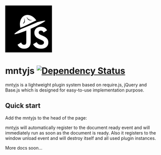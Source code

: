 ![mntyjs Logo](./logo.png)
# mntyjs [![Dependency Status](https://www.versioneye.com/javascript/bitexpert:mntyjs/1.0.3/badge.svg)](https://www.versioneye.com/javascript/bitexpert:mntyjs/1.0.3)

mntyjs is a lightweight plugin system based on require.js, jQuery and Base.js
which is designed for easy-to-use implementation purpose.

## Quick start

Add the mntyjs to the head of the page:
<script type="text/javascript" src="path/to/mnty.js"/></script>


mntyjs will automatically register to the document ready event and will immediately run as soon
as the document is ready. Also it registers to the window unload event and will destroy itself and all used plugin
instances.


More docs soon...
